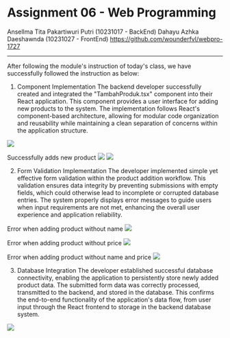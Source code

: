 # Assignment 06 - Web Programming

Ansellma Tita Pakartiwuri Putri (10231017 - BackEnd)
Dahayu Azhka Daeshawnda (10231027 - FrontEnd)
https://github.com/wounderfvl/webpro-1727

<hr>

After following the module's instruction of today's class, we have successfully followed the instruction as below:

1. Component Implementation
   The backend developer successfully created and integrated the "TambahProduk.tsx" component into their React application. This component provides a user interface for adding new products to the system. The implementation follows React's component-based architecture, allowing for modular code organization and reusability while maintaining a clean separation of concerns within the application structure.

<img src="2.jpg">

Successfully adds new product
<img src="3.jpg">
<img src="1.jpg">

2. Form Validation Implementation
   The developer implemented simple yet effective form validation within the product addition workflow. This validation ensures data integrity by preventing submissions with empty fields, which could otherwise lead to incomplete or corrupted database entries. The system properly displays error messages to guide users when input requirements are not met, enhancing the overall user experience and application reliability.

Error when adding product without name
<img src="4.jpg">

Error when adding product without price
<img src="6.jpg">

Error when adding product without name and price
<img src="5.jpg">

3. Database Integration
   The developer established successful database connectivity, enabling the application to persistently store newly added product data. The submitted form data was correctly processed, transmitted to the backend, and stored in the database. This confirms the end-to-end functionality of the application's data flow, from user input through the React frontend to storage in the backend database system.

<img src="7.jpg">
